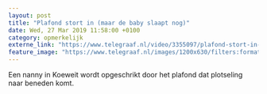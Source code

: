 ```yaml
---
layout: post
title: "Plafond stort in (maar de baby slaapt nog)"
date: Wed, 27 Mar 2019 11:58:00 +0100
category: opmerkelijk
externe_link: "https://www.telegraaf.nl/video/3355097/plafond-stort-in-maar-de-baby-slaapt-nog"
feature_image: "https://www.telegraaf.nl/images/1200x630/filters:format(jpeg):quality(80)/cdn-kiosk-api.telegraaf.nl/e80e79a8-50ab-11e9-95d7-02d2fb1aa1d7.jpg"
---
```


<p class="intro">Een nanny in Koeweit wordt opgeschrikt door het plafond dat plotseling naar beneden komt.</p>
